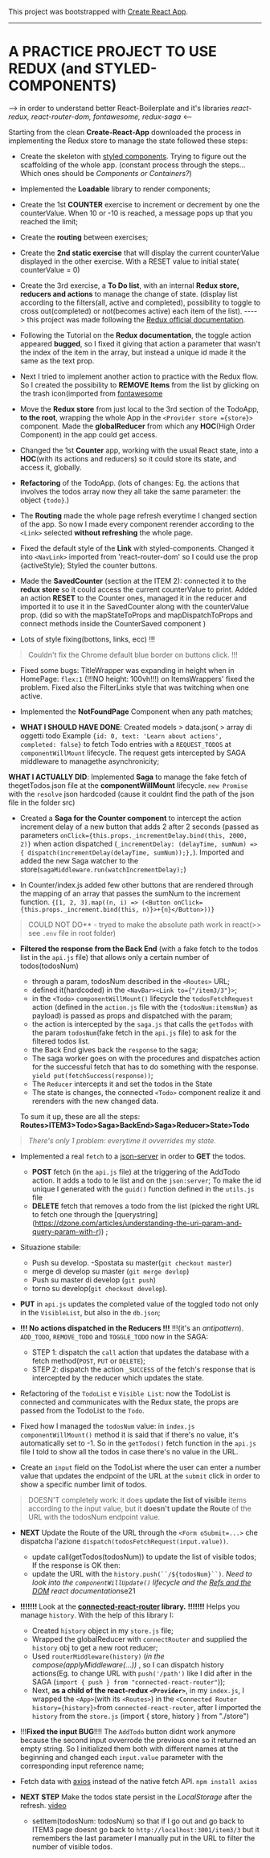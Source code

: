 This project was bootstrapped with [Create React App](https://github.com/facebookincubator/create-react-app).

***
 # A PRACTICE PROJECT TO USE REDUX (and STYLED-COMPONENTS)
--> in order to understand better React-Boilerplate and it's libraries
*react-redux, react-router-dom, fontawesome, redux-saga* <--

Starting from the clean **Create-React-App** downloaded the process in implementing the Redux store to manage the state followed these steps:

- Create the skeleton with [styled components](https://www.styled-components.com/docs). Trying to figure out the scaffolding of the whole app.
(constant process through the steps... Which ones should be *Components or Containers?*) 

- Implemented the **Loadable** library to render components;

- Create the 1st **COUNTER** exercise to increment or decrement by one the counterValue. When 10 or -10 is reached, a message pops up that you reached the limit;

- Create the **routing** between exercises;

- Create the **2nd static exercise** that will display the current counterValue displayed in the other exercise. With a RESET value to initial state( counterValue = 0)

- Create the 3rd exercise, a **To Do list**, with an internal **Redux store, reducers and actions** to manage the change of state. (display list according to the filters(all, active and completed), possibility to toggle to cross out(completed) or not(becomes active) each item of the list). 
----> this project was made following the [Redux official documentation](https://redux.js.org/basics).

- Following the Tutorial on the **Redux documentation**, the toggle action appeared **bugged**, so I fixed it giving that action a parameter that wasn't the index of the item in the array, but instead a unique id made it the same as the text prop.

- Next I tried to implement another action to practice with the Redux flow. So I created the possibility to **REMOVE Items** from the list by glicking on the trash icon(imported from [fontawesome](https://fontawesome.com/)

- Move the **Redux store** from just local to the 3rd section of the TodoApp, **to the root**, wrapping the whole App in the  `<Provider store ={store}>` component. Made the **globalReducer** from which any **HOC**(High Order Component) in the app could get access.

- Changed the 1st **Counter** app, working with the usual React state, into a **HOC**(with its actions and reducers) so it could store its state, and access it, globally.

- **Refactoring** of the TodoApp. (lots of changes: Eg. the actions that involves the todos array now they all take the same parameter: the object `{todo}`.)

- The **Routing** made the whole page refresh everytime I changed section of the app. So now I made every component rerender according to the `<Link>` selected **without refreshing** the whole page.

- Fixed the default style of the **Link** with styled-components. Changed it into `<NavLink>` imported from 'react-router-dom' so I could use the prop {activeStyle}; Styled the counter buttons.

- Made the **SavedCounter** (section at the ITEM 2): connected it to the **redux store** so it could access the current counterValue to print. Added an action **RESET** to the Counter ones, managed it in the reducer and imported it to use it in the SavedCounter along with the counterValue prop. (did so with the mapStateToProps and mapDispatchToProps and connect methods inside the CounterSaved component )
 
- Lots of style fixing(bottons, links, ecc) !!!
 > Couldn't fix the Chrome default blue border on buttons click. !!!

- Fixed some bugs: TitleWrapper was expanding in height when in HomePage: `flex:1` (!!!NO height: 100vh!!!) on ItemsWrappers' fixed the problem. Fixed also the FilterLinks style that was twitching when one active. 

- Implemented the **NotFoundPage** Component when any path matches;
 
- **WHAT I SHOULD HAVE DONE**: Created models > data.json( > array di oggetti todo Example `{id: 0, text: 'Learn about actions', completed: false}` to fetch Todo entries with a `REQUEST_TODOS` at `componentWillMount` lifecycle. The request gets intercepted by SAGA middleware to managethe asynchronicity; 

**WHAT I ACTUALLY DID**: Implemented **Saga** to manage the fake fetch of thegetTodos.json file at the **componentWillMount** lifecycle. `new Promise` with the `resolve` json hardcoded (cause it couldnt find the path of the json file in the folder src)

- Created a **Saga for the Counter component** to intercept the action increment delay of a new button that adds 2 after 2 seconds (passed as parameters `onClick={this.props._incrementDelay.bind(this, 2000, 2)}` when action dispatched (`_incrementDelay: (delayTime, sumNum) => { dispatch(incrementDelay(delayTime, sumNum));},`).
Imported and added the new Saga watcher to the store(`sagaMiddleware.run(watchIncrementDelay);`)

- In Counter/index.js added few other buttons that are rendered through the mapping of an array that passes the sumNum to the increment function.
`{[1, 2, 3].map((n, i) => (<Button onClick={this.props._increment.bind(this, n)}>+{n}</Button>))}`

 > COULD NOT DO** - tryed to make the absolute path work in react(>> see `.env` file in root folder)

- **Filtered the response from the Back End** (with a fake fetch to the todos list in the `api.js` file) that allows only a certain number of todos(todosNum)    
    - through a param, todosNum described in the `<Routes>` URL;
    - defined it(hardcoded) in the `<NavBar><Link to={"/item3/3"}>`;
    - in the `<Todo>` `componentWillMount()` lifecycle the `todosFetchRequest` action (defined in the `action.js` file with the `{todosNum:itemsNum}` as payload) is passed as props and dispatched with the param;
    - the action is intercepted by the `saga.js` that calls the `getTodos` with the param `todosNum`(fake fetch in the `api.js` file) to ask for the filtered todos list.
    - the Back End gives back the `response` to the saga;
    - The saga worker goes on with the procedures and dispatches action for the successful fetch that has to do something with the response. `yield put(fetchSuccess(response))`;
    - The `Reducer` intercepts it and set the todos in the State
    - The state is changes, the connected `<Todo>` component realize it and rerenders with the new changed data.

    To sum it up, these are all the steps: **Routes>ITEM3>Todo>Saga>BackEnd>Saga>Reducer>State>Todo**

 > *There's only 1 problem: everytime it ovverrides my state.*

- Implemented a real `fetch` to a [json-server](https://github.com/typicode/json-server) in order to **GET** the todos.
    - **POST** fetch (in the `api.js` file) at the triggering of the AddTodo action. It adds a todo to le list and on the `json:server`; To make the id unique I generated with the `guid()` function defined in the `utils.js` file
    - **DELETE** fetch that removes a todo from the list (picked the right URL to fetch one through the [querystring] (https://dzone.com/articles/understanding-the-uri-param-and-query-param-with-r)) ;

- Situazione stabile: 
    - Push su develop.
    -Spostata su master(`git checkout master`)
    - merge di develop su master (`git merge devlop`)
    - Push su master di develop (`git push`)
    - torno su develop(`git checkout develop`).

- **PUT** in `api.js` updates the completed value of the toggled todo not only in the `VisibleList`, but also in the `db.json`;

- **!!! No actions dispatched in the Reducers !!!** !!!(it's an *antipattern*). `ADD_TODO`, `REMOVE_TODO` and `TOGGLE_TODO` now in the SAGA:
    - STEP 1: dispatch the `call` action that updates the database with a fetch method(`POST`, `PUT` or `DELETE`);
    - STEP 2: dispatch the action `_SUCCESS` of the fetch's response that is intercepted by the reducer which updates the state.

- Refactoring of the `TodoList` e `Visible List`: now the TodoList is connected and communicates with the Redux state, the props are passed from the TodoList to the `Todo`.

- Fixed how I managed the `todosNum` value: in `index.js componentWillMount()` method it is said that if there's no value, it's automatically set to  -1. So in the `getTodos()` fetch function in the `api.js` file I told to show all the todos in case there's no value in the URL.

- Create an `input` field on the TodoList where the user can enter a number value that updates the endpoint of the URL at the `submit` click in order to show a specific number limit of todos.
> DOESN'T completely work: it does **update the list of visible** items according to the input value, but it **doesn't update the Route** of the URL with the todosNum endpoint value.
- **NEXT** Update the Route of the URL through the `<Form oSubmit=...>` che dispatcha l'azione  `dispatch(todosFetchRequest(input.value))`. 
    - update call(getTodos(todosNum)) to update the list of visible todos;
    If the response is OK then:
    - update the URL with the `history.push(``/${todosNum}``)`.
*Need to look into the `componentWillUpdate()` lifecycle and the [Refs and the DOM](https://reactjs.org/docs/refs-and-the-dom.html) react documentation*se21

- **!!!!!!!** Look at the **[connected-react-router](https://github.com/supasate/connected-react-router) library.** **!!!!!!!**
Helps you manage `history`. With the help of this library I:
    - Created `history` object in my `store.js` file;
    - Wrapped the globalReducer with `connectRouter` and supplied the `history` obj to get a new root reducer;
    - Used `routerMiddleware(history)` (*in the compose(applyMiddleware(...))* , so I can dispatch history actions(Eg. to change URL with `push('/path')` like I did after in the SAGA (`import { push } from "connected-react-router"`));
    - Next, **as a child of the react-redux `<Provider>`**, in my `index.js`, I wrapped the `<App>`(with its `<Routes>`) in the `<Connected Router history={history}>`from `connected-react-router`, after I imported the `history` from the `store.js` (import { store, history } from "./store")
- !!!**Fixed the input BUG**!!!! The `AddTodo` button didnt work anymore because the second input ovverrode the previous one so it returned an empty string. So I initialized them both with different names at the beginning and changed each `input.value` parameter with the corresponding input reference name;

- Fetch data with [axios](https://github.com/axios/axios) instead of the native fetch API. `npm install axios` 

- **NEXT STEP** Make the todos state persist in the *LocalStorage* after the refresh. [video](https://egghead.io/lessons/javascript-redux-persisting-the-state-to-the-local-storages) 
    - setItem(todosNum: todosNum) so that if I go out and go back to ITEM3 page doesnt go back to `http://localhost:3001/item3/3` but it remembers the last parameter I manually put in the URL to filter the number of visible todos.


